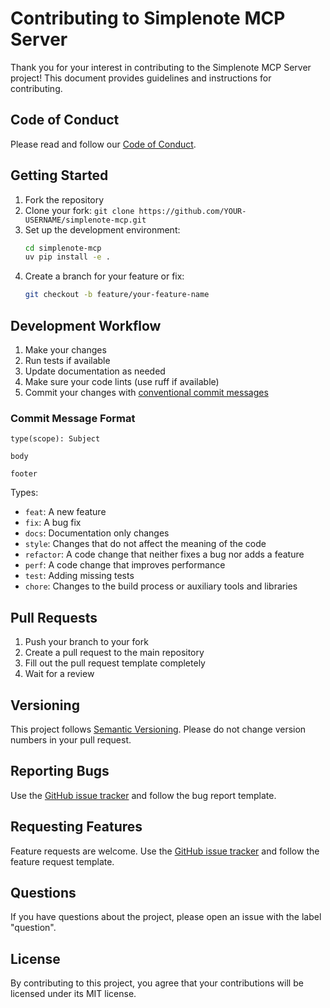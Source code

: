 # Contributing to Simplenote MCP Server

Thank you for your interest in contributing to the Simplenote MCP Server project! This document provides guidelines and instructions for contributing.

## Code of Conduct

Please read and follow our [Code of Conduct](./CODE_OF_CONDUCT.md).

## Getting Started

1. Fork the repository
2. Clone your fork: `git clone https://github.com/YOUR-USERNAME/simplenote-mcp.git`
3. Set up the development environment:
   ```bash
   cd simplenote-mcp
   uv pip install -e .
   ```
4. Create a branch for your feature or fix:
   ```bash
   git checkout -b feature/your-feature-name
   ```

## Development Workflow

1. Make your changes
2. Run tests if available
3. Update documentation as needed
4. Make sure your code lints (use ruff if available)
5. Commit your changes with [conventional commit messages](https://www.conventionalcommits.org/)

### Commit Message Format

```
type(scope): Subject

body

footer
```

Types:
- `feat`: A new feature
- `fix`: A bug fix
- `docs`: Documentation only changes
- `style`: Changes that do not affect the meaning of the code
- `refactor`: A code change that neither fixes a bug nor adds a feature
- `perf`: A code change that improves performance
- `test`: Adding missing tests
- `chore`: Changes to the build process or auxiliary tools and libraries

## Pull Requests

1. Push your branch to your fork
2. Create a pull request to the main repository
3. Fill out the pull request template completely
4. Wait for a review

## Versioning

This project follows [Semantic Versioning](https://semver.org/). Please do not change version numbers in your pull request.

## Reporting Bugs

Use the [GitHub issue tracker](../../issues) and follow the bug report template.

## Requesting Features

Feature requests are welcome. Use the [GitHub issue tracker](../../issues) and follow the feature request template.

## Questions

If you have questions about the project, please open an issue with the label "question".

## License

By contributing to this project, you agree that your contributions will be licensed under its MIT license.
